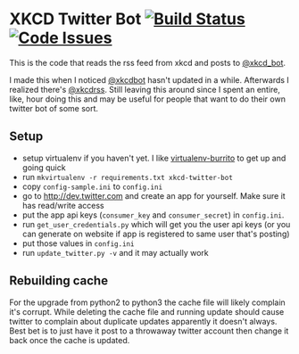 # XKCD Twitter Bot [![Build Status](https://travis-ci.org/vrillusions/xkcd-twitter-bot.svg?branch=master)](https://travis-ci.org/vrillusions/xkcd-twitter-bot) [![Code Issues](https://www.quantifiedcode.com/api/v1/project/ef725c763c0e4c7b8303e5a622a98676/badge.svg)](https://www.quantifiedcode.com/app/project/ef725c763c0e4c7b8303e5a622a98676)

This is the code that reads the rss feed from xkcd and posts to [@xkcd_bot](http://twitter.com/xkcd_bot).

I made this when I noticed [@xkcdbot](http://twitter.com/xkcdbot) hasn't updated in a while.  Afterwards I realized there's [@xkcdrss](http://twitter.com/xkcdrss).  Still leaving this around since I spent an entire, like, hour doing this and may be useful for people that want to do their own twitter bot of some sort.

## Setup

- setup virtualenv if you haven't yet. I like [virtualenv-burrito](https://github.com/brainsik/virtualenv-burrito) to get up and going quick
- run `mkvirtualenv -r requirements.txt xkcd-twitter-bot`
- copy `config-sample.ini` to `config.ini`
- go to http://dev.twitter.com and create an app for yourself. Make sure it has read/write access
- put the app api keys (`consumer_key` and `consumer_secret`) in `config.ini`.
- run `get_user_credentials.py` which will get you the user api keys (or you can generate on website if app is registered to same user that's posting)
- put those values in `config.ini`
- run `update_twitter.py -v` and it may actually work

## Rebuilding cache

For the upgrade from python2 to python3 the cache file will likely complain it's corrupt.  While deleting the cache file and running update should cause twitter to complain about duplicate updates apparently it doesn't always.  Best bet is to just have it post to a throwaway twitter account then change it back once the cache is updated.
